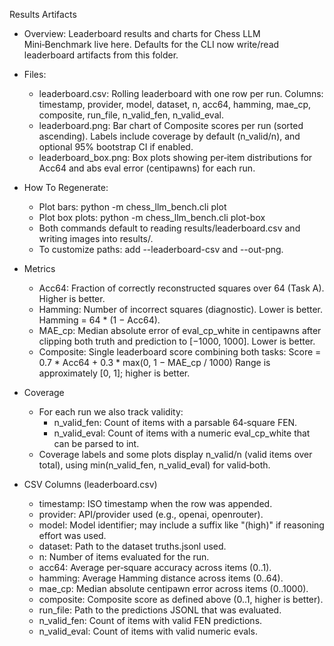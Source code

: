 Results Artifacts

- Overview: Leaderboard results and charts for Chess LLM Mini‑Benchmark live here. Defaults for the CLI now write/read leaderboard artifacts from this folder.

- Files:
  - leaderboard.csv: Rolling leaderboard with one row per run. Columns: timestamp, provider, model, dataset, n, acc64, hamming, mae_cp, composite, run_file, n_valid_fen, n_valid_eval.
  - leaderboard.png: Bar chart of Composite scores per run (sorted ascending). Labels include coverage by default (n_valid/n), and optional 95% bootstrap CI if enabled.
  - leaderboard_box.png: Box plots showing per‑item distributions for Acc64 and abs eval error (centipawns) for each run.

- How To Regenerate:
  - Plot bars: python -m chess_llm_bench.cli plot
  - Plot box plots: python -m chess_llm_bench.cli plot-box
  - Both commands default to reading results/leaderboard.csv and writing images into results/.
  - To customize paths: add --leaderboard-csv and --out-png.

- Metrics
  - Acc64: Fraction of correctly reconstructed squares over 64 (Task A). Higher is better.
  - Hamming: Number of incorrect squares (diagnostic). Lower is better. Hamming = 64 * (1 − Acc64).
  - MAE_cp: Median absolute error of eval_cp_white in centipawns after clipping both truth and prediction to [−1000, 1000]. Lower is better.
  - Composite: Single leaderboard score combining both tasks:
    Score = 0.7 * Acc64 + 0.3 * max(0, 1 − MAE_cp / 1000)
    Range is approximately [0, 1]; higher is better.

- Coverage
  - For each run we also track validity:
    - n_valid_fen: Count of items with a parsable 64‑square FEN.
    - n_valid_eval: Count of items with a numeric eval_cp_white that can be parsed to int.
  - Coverage labels and some plots display n_valid/n (valid items over total), using min(n_valid_fen, n_valid_eval) for valid‑both.

- CSV Columns (leaderboard.csv)
  - timestamp: ISO timestamp when the row was appended.
  - provider: API/provider used (e.g., openai, openrouter).
  - model: Model identifier; may include a suffix like "(high)" if reasoning effort was used.
  - dataset: Path to the dataset truths.jsonl used.
  - n: Number of items evaluated for the run.
  - acc64: Average per‑square accuracy across items (0..1).
  - hamming: Average Hamming distance across items (0..64).
  - mae_cp: Median absolute centipawn error across items (0..1000).
  - composite: Composite score as defined above (0..1, higher is better).
  - run_file: Path to the predictions JSONL that was evaluated.
  - n_valid_fen: Count of items with valid FEN predictions.
  - n_valid_eval: Count of items with valid numeric evals.

